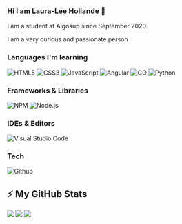 ### Hi I am Laura-Lee Hollande 👋

I am a student at Algosup since September 2020.

I am a very curious and passionate person

### Languages I'm learning

![HTML5](https://img.shields.io/badge/-HTML5-%23E44D27?style=for-the-badge&logo=html5&logoColor=ffffff)
![CSS3](https://img.shields.io/badge/-CSS3-%231572B6?style=for-the-badge&logo=css3&logoColor=ffffff)
![JavaScript](https://img.shields.io/badge/JAVASCRIPT-323330?style=for-the-badge&logo=javascript&logoColor=F7DF1E)
![Angular](https://img.shields.io/badge/-angular-%231572B6?style=for-the-badge&logo=angular&logoColor=ffffff)
![GO](https://img.shields.io/badge/-go-%231572B6?style=for-the-badge&logo=go&logoColor=ffffff)
![Python](https://img.shields.io/badge/-python-%231572B6?style=for-the-badge&logo=python&logoColor=ffffff)

### Frameworks & Libraries
![NPM](https://img.shields.io/badge/-npm-%231572B6?style=for-the-badge&logo=npm&logoColor=ffffff)
![Node.js](https://img.shields.io/badge/-node.js-%231572B6?style=for-the-badge&logo=node.js&logoColor=ffffff)

### IDEs & Editors

![Visual Studio Code](https://img.shields.io/badge/Visual%20Studio%20Code-0078d7.svg?style=for-the-badge&logo=visual-studio-code&logoColor=white)

### Tech

![Github](https://img.shields.io/badge/-Github-%181717?style=for-the-badge&logo=github&logoColor=ffffff)

##  ⚡ My GitHub Stats

<img align="left"  src="https://github-readme-stats.vercel.app/api?username=lauraleehollande&show_icons=true&count_private=true&theme=gruvbox" />

<img src="https://github-readme-stats.vercel.app/api/top-langs/?username=lauraleehollande&layout=compact&count_private=true&theme=gruvbox" />

<img src="https://github-readme-stats.vercel.app/api/wakatime?username=lauraleehollande&theme=gruvbox&v=2" />

